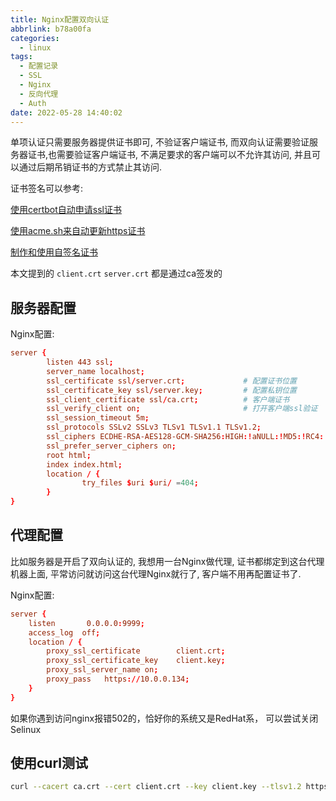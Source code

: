 ```yaml
---
title: Nginx配置双向认证
abbrlink: b78a00fa
categories:
  - linux
tags:
  - 配置记录
  - SSL
  - Nginx
  - 反向代理
  - Auth
date: 2022-05-28 14:40:02
---
```


单项认证只需要服务器提供证书即可, 不验证客户端证书, 而双向认证需要验证服务器证书,也需要验证客户端证书, 不满足要求的客户端可以不允许其访问, 并且可以通过后期吊销证书的方式禁止其访问.

证书签名可以参考:

[使用certbot自动申请ssl证书](/posts/28c679c3)

[使用acme.sh来自动更新https证书](/posts/1e777b9e)

[制作和使用自签名证书](/posts/097e5b7c)

本文提到的 `client.crt` `server.crt` 都是通过ca签发的

## 服务器配置

Nginx配置:

```conf
server {
        listen 443 ssl;
        server_name localhost;
        ssl_certificate ssl/server.crt;             # 配置证书位置
        ssl_certificate_key ssl/server.key;         # 配置私钥位置
        ssl_client_certificate ssl/ca.crt;          # 客户端证书
        ssl_verify_client on;                       # 打开客户端ssl验证
        ssl_session_timeout 5m;
        ssl_protocols SSLv2 SSLv3 TLSv1 TLSv1.1 TLSv1.2;
        ssl_ciphers ECDHE-RSA-AES128-GCM-SHA256:HIGH:!aNULL:!MD5:!RC4:!DHE;
        ssl_prefer_server_ciphers on;
        root html;
        index index.html;
        location / {
                try_files $uri $uri/ =404;
        }
}
```

## 代理配置

比如服务器是开启了双向认证的, 我想用一台Nginx做代理, 证书都绑定到这台代理机器上面, 平常访问就访问这台代理Nginx就行了, 客户端不用再配置证书了.

Nginx配置:

```conf
server {
    listen       0.0.0.0:9999;
    access_log  off;
    location / {
        proxy_ssl_certificate        client.crt;
        proxy_ssl_certificate_key    client.key;
        proxy_ssl_server_name on;
        proxy_pass   https://10.0.0.134;
    }
}
```

如果你遇到访问nginx报错502的，恰好你的系统又是RedHat系， 可以尝试关闭Selinux

## 使用curl测试

```bash
curl --cacert ca.crt --cert client.crt --key client.key --tlsv1.2 https://10.0.0.134
```

